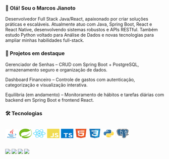 
### 👋 Olá! Sou o Marcos Jianoto

Desenvolvedor Full Stack Java/React, apaixonado por criar soluções práticas e escaláveis.
Atualmente atuo com Java, Spring Boot, React e React Native, desenvolvendo sistemas robustos e APIs RESTful.
Também estudo Python voltado para Análise de Dados e novas tecnologias para ampliar minhas habilidades full-stack.


### 🧩 Projetos em destaque

Gerenciador de Senhas – CRUD com Spring Boot + PostgreSQL, armazenamento seguro e organização de dados.

Dashboard Financeiro – Controle de gastos com autenticação, categorização e visualização interativa.

Equilibria (em andamento) – Monitoramento de hábitos e tarefas diárias com backend em Spring Boot e frontend React.

### 🛠 Tecnologias
<div style="display: inline_block"><br> <img align="center" alt="Java" height="30" width="40" src="https://raw.githubusercontent.com/devicons/devicon/master/icons/java/java-original.svg"> 
  <img align="center" alt="Spring" height="30" width="40" src="https://raw.githubusercontent.com/devicons/devicon/master/icons/spring/spring-original.svg"> <img align="center" alt="React" height="30" width="40" src="https://raw.githubusercontent.com/devicons/devicon/master/icons/react/react-original.svg"> 
  <img align="center" alt="JavaScript" height="30" width="40" src="https://raw.githubusercontent.com/devicons/devicon/master/icons/javascript/javascript-plain.svg"> 
  <img align="center" alt="TypeScript" height="30" width="40" src="https://raw.githubusercontent.com/devicons/devicon/master/icons/typescript/typescript-plain.svg"> <img align="center" alt="HTML5" height="30" width="40" src="https://raw.githubusercontent.com/devicons/devicon/master/icons/html5/html5-original.svg"> 
  <img align="center" alt="CSS3" height="30" width="40" src="https://raw.githubusercontent.com/devicons/devicon/master/icons/css3/css3-original.svg"> 
  <img align="center" alt="Python" height="30" width="40" src="https://raw.githubusercontent.com/devicons/devicon/master/icons/python/python-original.svg"> 
  <img align="center" alt="PostgreSQL" height="30" width="40" src="https://raw.githubusercontent.com/devicons/devicon/master/icons/postgresql/postgresql-original.svg"> </div>  
<br>
<br>


  
<div> <a href="https://instagram.com/marcosjianoto_arq" target="_blank"><img src="https://img.shields.io/badge/-Instagram-%23E4405F?style=for-the-badge&logo=instagram&logoColor=white"></a> <a href="mailto:marcosgianottoo@gmail.com"><img src="https://img.shields.io/badge/-Gmail-%23333?style=for-the-badge&logo=gmail&logoColor=white"></a> <a href="https://www.linkedin.com/in/marcos-jianoto-4aa323150/" target="_blank"><img src="https://img.shields.io/badge/-LinkedIn-%230077B5?style=for-the-badge&logo=linkedin&logoColor=white"></a> <a href="https://github.com/MarcosJianoto" target="_blank"><img src="https://img.shields.io/badge/-GitHub-%23121011?style=for-the-badge&logo=github&logoColor=white"></a> </div>
